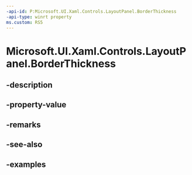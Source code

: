 ```yaml
---
-api-id: P:Microsoft.UI.Xaml.Controls.LayoutPanel.BorderThickness
-api-type: winrt property
ms.custom: RS5
---
```


<!-- Property syntax.
public Thickness BorderThickness { get;  set; }
-->

# Microsoft.UI.Xaml.Controls.LayoutPanel.BorderThickness

## -description

## -property-value

## -remarks

## -see-also

## -examples

